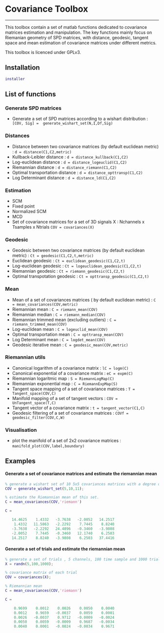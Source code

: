 # Covariance Toolbox
-------------------
This toolbox contain a set of matlab functions dedicated to covariance matrices estimation and manipulation.
The key functions mainly focus on Riemanian geometry of SPD matrices, with distance, geodesic, tangent space and mean estimation of covariance matrices under different metrics.

This toolbox is licenced under GPLv3.
 

## Installation

```matlab
installer
```

## List of functions

### Generate SPD matrices 

* Generate a set of SPD matrices according to a wishart distribution : ``` [COV, Sig] =  generate_wishart_set(N,I,Df,Sig)```

### Distances

* Distance between two covariance matrices (by default euclidean metric) : ```d = distance(C1,C2,metric)```
* Kullback-Leibler distance : ```d = distance_kullback(C1,C2)```
* Log-euclidean distance  : ```d = distance_logeuclid(C1,C2)```
* Riemannian distance  : ```d = distance_riemann(C1,C2)```
* Optimal transportation distance :  ```d = distance_opttransp(C1,C2)```
* Log Determinant distance : ```d = distance_ld(C1,C2)```

### Estimation 

* SCM
* Fixed point
* Normalized SCM
* MCD
* Set of covariance matrices for a set of 3D signals X : Nchannels x Tsamples x Ntrials ```COV = covariances(X)```

### Geodesic

* Geodesic between two covariance matrices (by default euclidean metric) : ```Ct = geodesic(C1,C2,t,metric)```
* Euclidean geodesic : ```Ct = euclidean_geodesic(C1,C2,t)```
* Log-euclidean geodesic : ```Ct = logeuclidean_geodesic(C1,C2,t)```
* Riemannian geodesic : ```Ct = riemann_geodesic(C1,C2,t)```
* Optimal transpotation geodesic : ```Ct = opttransp_geodesic(C1,C2,t)```

### Mean

* Mean of a set of covariances matrices ( by default euclidean metric) : ```C = mean_covariances(COV,metric)```
* Riemannian mean : ```C = riemann_mean(COV)```
* Riemannian median : ```C = riemann_median(COV)```
* Riemannian trimmed mean (excluding outliers) : ```C = riemann_trimmed_mean(COV)```
* Log-euclidean mean : ```C = logeuclid_mean(COV)```
* Optimal transportation mean : ```C = opttransp_mean(COV)```
* Log Determinant mean : ```C = logdet_mean(COV)```
* Geodesic iterative mean : ```C = geodesic_mean(COV,metric)```

### Riemannian utils

* Canonical logarithm of a covariance matrix : ```lC = logm(C)```
* Canonical exponential of a covariance matrix : ```eC = expm(C)```
* Riemannian logaritmic map : ```S = RiemannLogMap(C)```
* Riemannian exponential map : ```C = RiemannExpMap(S)```
* Tangent space mapping of a set of covariance matrices : ```T = Tangent_space(COV,C)```
* Manifold mapping of a set of tangent vectors : ```COV = UnTangent_space(T,C)```
* Tangent vector of a covariance matrix : ```t = tangent_vector(C1,C)```
* Geodesic filtering of a set of covariance matrices : ```COVf = geodesic_filter(COV,C,W)```

### Visualisation

* plot the manifold of a set of 2x2 covariance matrices : ```manifold_plot(COV,label,boundary)```

## Examples

#### Generate a set of covariance matrices and estimate the riemannian mean

```matlab
% generate a wishart set of 10 5x5 covariances matrices with a degree of freedom equal to 11
COV = generate_wishart_set(5,10,11);

% estimate the Riemannian mean of this set.
C = mean_covariances(COV,'riemann')

C =

   14.4625    1.4332   -3.7638   -2.0052   14.2517
    1.4332   11.5863   -2.2292    7.7445    8.8240
   -3.7638   -2.2292   24.4896   -0.3460   -3.9808
   -2.0052    7.7445   -0.3460   12.1740    6.2503
   14.2517    8.8240   -3.9808    6.2503   37.4416

```

#### Generate a set of trials and estimate the riemannian mean 

```matlab
% generate a set of trials , 5 channels, 100 time sample and 1000 trials
X = randn(5,100,1000);

% covariance matrix of each trial
COV = covariances(X);

% Riemannian mean
C = mean_covariances(COV,'riemann')

C =

    0.9699    0.0012    0.0026    0.0050    0.0040
    0.0012    0.9659   -0.0037    0.0059    0.0001
    0.0026   -0.0037    0.9712   -0.0009   -0.0024
    0.0050    0.0059   -0.0009    0.9687   -0.0034
    0.0040    0.0001   -0.0024   -0.0034    0.9671

```
